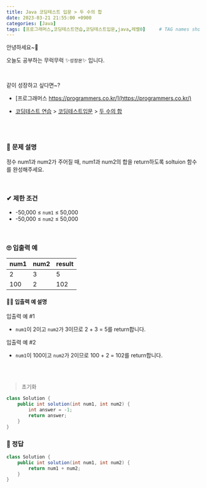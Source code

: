 ```yaml
---
title: Java 코딩테스트 입문 > 두 수의 합
date: 2023-03-21 21:55:00 +0900
categories: [Java]
tags: [프로그래머스,코딩테스트연습,코딩테스트입문,java,레벨0]     # TAG names should always be lowercase
---
```



안녕하세요~👋

오늘도 공부하는 무럭무럭 ✨`성장몬`✨ 입니다. 

<br>

같이 성장하고 싶다면~?

+ [프로그래머스 https://programmers.co.kr/](https://programmers.co.kr/)

+ [코딩테스트 연습](https://school.programmers.co.kr/learn/challenges) > [코딩테스트입문](https://school.programmers.co.kr/learn/challenges/beginner) > [두 수의 합](https://school.programmers.co.kr/learn/courses/30/lessons/120802)

<br>

<br>

### 📝 **문제 설명**

정수 num1과 num2가 주어질 때, num1과 num2의 합을 return하도록 soltuion 함수를 완성해주세요.

<br>

### ✔ **제한 조건**

- -50,000 ≤ `num1` ≤ 50,000
- -50,000 ≤ `num2` ≤ 50,000

<br>

### 🙄 **입출력 예**

| num1 | num2 | result |
| ---- | ---- | ------ |
| 2    | 3    | 5      |
| 100  | 2    | 102    |

#### 👩‍🏫 **입출력 예 설명**

입출력 예 #1

- `num1`이 2이고 `num2`가 3이므로 2 + 3 = 5를 return합니다.

입출력 예 #2

- `num1`이 100이고 `num2`가 2이므로 100 + 2 = 102를 return합니다.

<br>

<br>

> 초기화

```java
class Solution {
    public int solution(int num1, int num2) {
        int answer = -1;
        return answer;
    }
}
```

### 💖 정답

```java
class Solution {
    public int solution(int num1, int num2) {
        return num1 + num2;
    }
}
```

